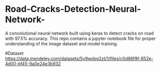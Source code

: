 # Road-Cracks-Detection-Neural-Network-
A convolutional neural network built using keras to detect cracks on road with 97.5% accuracy.
This repo contains a jupyter notebook file for proper understanding of the image dataset and model training.

#Dataset
https://data.mendeley.com/datasets/5y9wdsg2zt/1/files/c0d86f9f-852e-4d00-bf45-9a0e24e3b932
